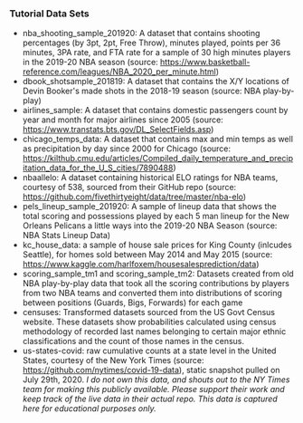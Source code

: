 ### Tutorial Data Sets
- nba_shooting_sample_201920: A dataset that contains shooting percentages (by 3pt, 2pt, Free Throw), minutes played, points per 36 minutes, 3PA rate, and FTA rate for a sample of 30 high minutes players in the 2019-20 NBA season (source: https://www.basketball-reference.com/leagues/NBA_2020_per_minute.html)
- dbook_shotsample_201819: A dataset that contains the X/Y locations of Devin Booker's made shots in the 2018-19 season (source: NBA play-by-play)
- airlines_sample: A dataset that contains domestic passengers count by year and month for major airlines since 2005 (source: https://www.transtats.bts.gov/DL_SelectFields.asp)
- chicago_temps_data: A dataset that contains max and min temps as well as precipitation by day since 2000 for Chicago (source: https://kilthub.cmu.edu/articles/Compiled_daily_temperature_and_precipitation_data_for_the_U_S_cities/7890488)
- nbaallelo: A dataset containing historical ELO ratings for NBA teams, courtesy of 538, sourced from their GitHub repo (source: https://github.com/fivethirtyeight/data/tree/master/nba-elo)
- pels_lineup_sample_201920: A sample of lineup data that shows the total scoring and possessions played by each 5 man lineup for the New Orleans Pelicans a little ways into the 2019-20 NBA Season (source: NBA Stats Lineup Data)
- kc_house_data: a sample of house sale prices for King County (inlcudes Seattle), for homes sold between May 2014 and May 2015 (source: https://www.kaggle.com/harlfoxem/housesalesprediction/data)
- scoring_sample_tm1 and scoring_sample_tm2: Datasets created from old NBA play-by-play data that took all the scoring contributions by players from two NBA teams and converted them into distributions of scoring between positions (Guards, Bigs, Forwards) for each game
- censuses: Transformed datasets sourced from the US Govt Census website. These datasets show probabilities calculated using census methodology of recorded last names belonging to certain major ethnic classifications and the count of those names in the census.
- us-states-covid: raw cumulative counts at a state level in the United States, courtesy of the New York Times (source: https://github.com/nytimes/covid-19-data), static snapshot pulled on July 29th, 2020. _I do not own this data, and shouts out to the NY Times team for making this publicly available. Please support their work and keep track of the live data in their actual repo. This data is captured here for educational purposes only._
